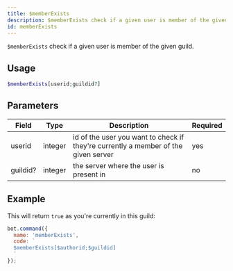```yaml
---
title: $memberExists 
description: $memberExists check if a given user is member of the given guild.
id: memberExists
---
```


`$memberExists` check if a given user is member of the given guild.

## Usage

```php
$memberExists[userid;guildid?]
```

## Parameters 


| Field    | Type    | Description                                                                        | Required |
| -------- | ------- | ---------------------------------------------------------------------------------- | -------- |
| userid   | integer | id of the user you want to check if they're currently a member of the given server | yes      |
| guildid? | integer | the server where the user is present in                                            | no       |


## Example

This will return `true` as you're currently in this guild:

```javascript
bot.command({
  name: 'memberExists',
  code: `
  $memberExists[$authorid;$guildid]
  `
});
```
